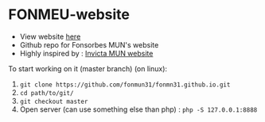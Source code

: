 # FONMEU-website

- View website [here](https://fonmun31.github.io)
- Github repo for Fonsorbes MUN's website
- Highly inspired by : [Invicta MUN website](https://github.com/SujanPrasadPandey/Invicta-MUN)



To start working on it (master branch) (on linux): 

1. `git clone https://github.com/fonmun31/fonmn31.github.io.git`
2. `cd path/to/git/`
3. `git checkout master`
4. Open server (can use something else than php) : `php -S 127.0.0.1:8888`



